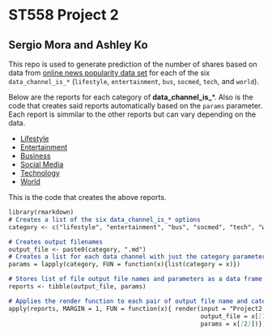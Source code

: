 # ST558 Project 2
## Sergio Mora and Ashley Ko

This repo is used to generate prediction of the number of shares based on data from [online news popularity data set](https://archive.ics.uci.edu/ml/datasets/Online+News+Popularity) for each of the six `data_channel_is_*` (`lifestyle`, `entertainment`, `bus`, `socmed`, `tech`, and `world`).

Below are the reports for each category of **data_channel_is_***. Also is the code that creates said reports automatically based on the `params` parameter. Each report is simmilar to the other reports but can vary depending on the data.

  - [Lifestyle](lifestyle.html)
  - [Entertainment](entertainment.html)
  - [Business](bus.html)
  - [Social Media](socmed.html)
  - [Technology](tech.html)
  - [World](world.html)


This is the code that creates the above reports.

```markdown
library(rmarkdown)
# Creates a list of the six data_channel_is_* options
category <- c("lifestyle", "entertainment", "bus", "socmed", "tech", "world")

# Creates output filenames
output_file <- paste0(category, ".md")
# Creates a list for each data channel with just the category parameter
params = lapply(category, FUN = function(x){list(category = x)})

# Stores list of file output file names and parameters as a data frame
reports <- tibble(output_file, params)

# Applies the render function to each pair of output file name and category
apply(reports, MARGIN = 1, FUN = function(x){ render(input = "Project2.Rmd",
                                                     output_file = x[[1]],
                                                     params = x[[2]])})
```
